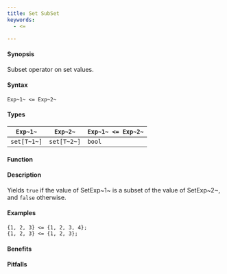 ```yaml
---
title: Set SubSet
keywords:
  - <=

---
```


#### Synopsis

Subset operator on set values.

#### Syntax

`Exp~1~ <= Exp~2~`

#### Types


| `Exp~1~`    |  `Exp~2~`    | `Exp~1~ <= Exp~2~`   |
| --- | --- | --- |
| `set[T~1~]` |  `set[T~2~]` | `bool`                 |


#### Function

#### Description

Yields `true` if the value of SetExp~1~ is a subset of the value of SetExp~2~, and `false` otherwise.

#### Examples

```rascal-shell
{1, 2, 3} <= {1, 2, 3, 4};
{1, 2, 3} <= {1, 2, 3};
```

#### Benefits

#### Pitfalls

